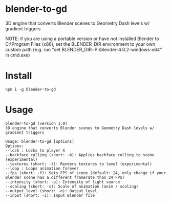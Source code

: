 # blender-to-gd
3D engine that converts Blender scenes to Geometry Dash levels w/ gradient triggers 

NOTE: if you are using a portable version or have not installed Blender to C:\Program Files (x86), set the BLENDER_DIR environment to your own custom path (e.g. run "set BLENDER_DIR=P:\blender-4.0.2-windows-x64" in cmd.exe)

# Install
```
npm i -g blender-to-gd
```

# Usage
```
blender-to-gd (version 1.0) 
3D engine that converts Blender scenes to Geometry Dash levels w/ gradient triggers 

Usage: blender-to-gd [options]
Options:
--lock : Locks to player X
--backface_culling (short: -b): Applies backface culling to scene (experimental)
--textures (short: -t): Renders textures to level (experimental)
--loop : Loops animation forever
--fps (short: -f): Sets FPS of scene (default: 24, only change if your Blender scene has a different framerate than 24 FPS)
--intensity (short: -p): Intensity of light source
--scaling (short: -s): Scale of animation (anim / scaling)
--output_level (short: -o): Output level
--input (short: -i): Input Blender file
```
